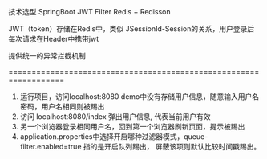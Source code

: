 技术选型
SpringBoot
JWT
Filter
Redis + Redisson

JWT（token）存储在Redis中，类似 JSessionId-Session的关系，用户登录后每次请求在Header中携带jwt

提供统一的异常拦截机制


==================================================================

1. 运行项目，访问localhost:8080 demo中没有存储用户信息，随意输入用户名密码，用户名相同则被踢出
2. 访问 localhost:8080/index 弹出用户信息, 代表当前用户有效
3. 另一个浏览器登录相同用户名，回到第一个浏览器刷新页面，提示被踢出
4. application.properties中选择开启哪种过滤器模式，queue-filter.enabled=true 指的是开启队列踢出， 屏蔽该项则默认比较时间戳踢出。